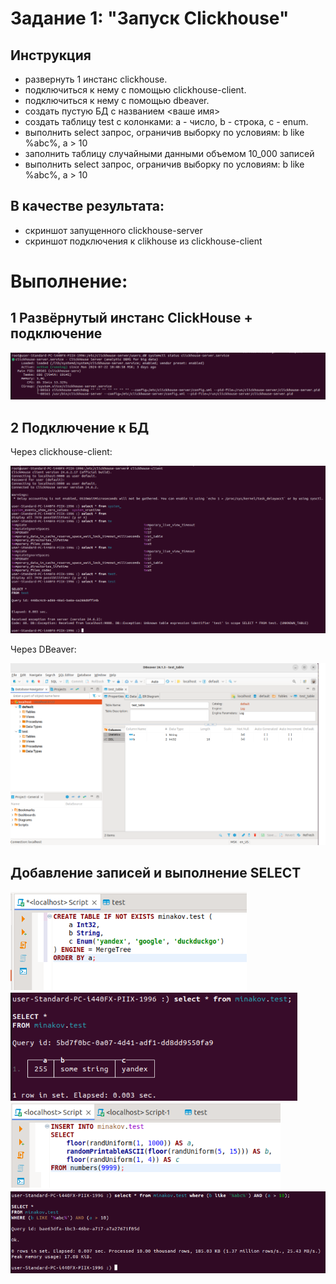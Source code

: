 # Задание 1: "Запуск Clickhouse"

## Инструкция
- развернуть 1 инстанс clickhouse.
- подключиться к нему с помощью clickhouse-client.
- подключиться к нему с помощью dbeaver.
- создать пустую БД с названием <ваше имя>
- создать таблицу test с колонками: a - число, b - строка, c - enum.
- выполнить select запрос, ограничив выборку по условиям: b like %abc%, a > 10
- заполнить таблицу случайными данными объемом 10_000 записей
- выполнить select запрос, ограничив выборку по условиям: b like %abc%, a > 10


## В качестве результата: 
- скриншот запущенного clickhouse-server 
- скриншот подключения к clikhouse из clickhouse-client


# Выполнение:

## 1 Развёрнутый инстанс ClickHouse + подключение

![plot](./clickhouser_server_active.png)

## 2 Подключение к БД

Через clickhouse-client:

![plot](./clickhouse_connect_clickhouse_client.png)

Через DBeaver:

![plot](./clickhouse_connect_dbeaver.png)

## Добавление записей и выполнение SELECT

![plot](./create_table_test.png)
![plot](./select_all_from_test.png)
![plot](./added_9999_records.png)
![plot](./select_10k_records.png)